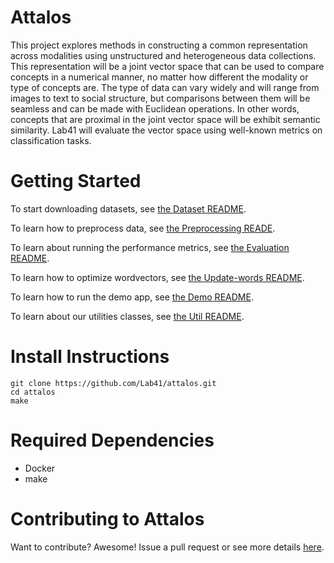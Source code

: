 # Attalos

This project explores methods in constructing a common representation across modalities using unstructured and heterogeneous data collections. This representation will be a joint vector space that can be used to compare concepts in a numerical manner, no matter how different the modality or type of concepts are. The type of data can vary widely and will range from images to text to social structure, but comparisons between them will be seamless and can be made with Euclidean operations. In other words, concepts that are proximal in the joint vector space will be exhibit semantic similarity. Lab41 will evaluate the vector space using well-known metrics on classification tasks.

# Getting Started

To start downloading datasets, see [the Dataset README](attalos/dataset/README.md).

To learn how to preprocess data, see [the Preprocessing READE](attalos/preprocessing/README.md).

To learn about running the performance metrics, see [the Evaluation README](attalos/dataset/README.md).

To learn how to optimize wordvectors, see [the Update-words README](attalos/imgtxt_algorithms/updatewords/README.md).

To learn how to run the demo app, see [the Demo README](attalos/imgtxt_algorithms/demo_app/README.md).

To learn about our utilities classes, see [the Util README](attalos/imgtxt_algorithms/util/README.md).


# Install Instructions

```
git clone https://github.com/Lab41/attalos.git
cd attalos
make
```

# Required Dependencies

- Docker
- make

# Contributing to Attalos

Want to contribute?  Awesome!  Issue a pull request or see more details [here](https://github.com/Lab41/attalos/blob/master/CONTRIBUTING.md).
